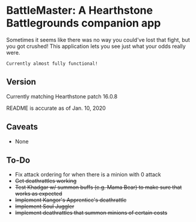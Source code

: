 # BattleMaster: A Hearthstone Battlegrounds companion app
Sometimes it seems like there was no way you could've lost that fight, but you got crushed!  This application lets you see just what your odds really were.
```
Currently almost fully functional!
```

## Version
Currently matching Hearthstone patch 16.0.8

README is accurate as of Jan. 10, 2020

## Caveats
* None

## To-Do
* Fix attack ordering for when there is a minion with 0 attack
* ~~Get deathrattles working~~
* ~~Test Khadgar w/ summon buffs (e.g. Mama Bear) to make sure that works as expected~~
* ~~Implement Kangor's Apprentice's deathrattle~~
* ~~Implement Soul Juggler~~
* ~~Implement deathrattles that summon minions of certain costs~~
